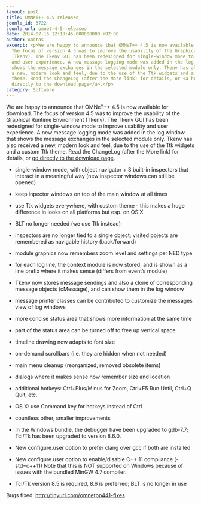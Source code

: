 ```yaml
---
layout: post
title: OMNeT++ 4.5 released
joomla_id: 3722
joomla_url: omnet-4-5-released
date: 2014-07-16 12:18:45.000000000 +02:00
author: Andras
excerpt: <p>We are happy to announce that OMNeT++ 4.5 is now available for download.
  The focus of version 4.5 was to improve the usability of the Graphical Runtime Environment
  (Tkenv). The Tkenv GUI has been redesigned for single-window mode to improve usability
  and user experience. A new message logging mode was added in the log window that
  shows the message exchanges in the selected module only. Tkenv has also received
  a new, modern look and feel, due to the use of the Ttk widgets and a custom Ttk
  theme. Read the ChangeLog (after the More link) for details, or <a href="omnetpp">go
  directly to the download page</a>.</p>
category: Software
---
```

<p>We are happy to announce that OMNeT++ 4.5 is now available for download. The focus of version 4.5 was to improve the usability of the Graphical Runtime Environment (Tkenv). The Tkenv GUI has been redesigned for single-window mode to improve usability and user experience. A new message logging mode was added in the log window that shows the message exchanges in the selected module only. Tkenv has also received a new, modern look and feel, due to the use of the Ttk widgets and a custom Ttk theme. Read the ChangeLog (after the More link) for details, or <a href="omnetpp">go directly to the download page</a>.</p>

<div>
<div>
<ul>
<li>
<p>single-window mode, with object navigator + 3 built-in inspectors that interact in a meaningful way (new inspector windows can still be opened)</p>
</li>
<li>
<p>keep inpector windows on top of the main window at all times</p>
</li>
<li>
<p>use Ttk widgets everywhere, with custom theme - this makes a huge difference in looks on all platforms but esp. on OS X</p>
</li>
<li>
<p>BLT no longer needed (we use Ttk instead)</p>
</li>
<li>
<p>inspectors are no longer tied to a single object; visited objects are remembered as navigable history (back/forward)</p>
</li>
<li>
<p>module graphics now remembers zoom level and settings per NED type</p>
</li>
<li>
<p>for each log line, the context module is now stored, and is shown as a line prefix where it makes sense (differs from event’s module)</p>
</li>
<li>
<p>Tkenv now stores message sendings and also a clone of corresponding message objects (cMessage), and can show them in the log window</p>
</li>
<li>
<p>message printer classes can be contributed to customize the messages view of log windows</p>
</li>
<li>
<p>more concise status area that shows more information at the same time</p>
</li>
<li>
<p>part of the status area can be turned off to free up vertical space</p>
</li>
<li>
<p>timeline drawing now adapts to font size</p>
</li>
<li>
<p>on-demand scrollbars (i.e. they are hidden when not needed)</p>
</li>
<li>
<p>main menu cleanup (reorganized, removed obsolete items)</p>
</li>
<li>
<p>dialogs where it makes sense now remember size and location</p>
</li>
<li>
<p>additional hotkeys: Ctrl+Plus/Minus for Zoom, Ctrl+F5 Run Until, Ctrl+Q Quit, etc.</p>
</li>
<li>
<p>OS X: use Command key for hotkeys instead of Ctrl</p>
</li>
<li>
<p>countless other, smaller improvements</p>
</li>
</ul>
<ul>
<li>
<p>In the Windows bundle, the debugger have been upgraded to gdb-7.7; Tcl/Tk has been upgraded to version 8.6.0.</p>
</li>
<li>
<p>New configure.user option to prefer clang over gcc if both are installed</p>
</li>
<li>
<p>New configure.user option to enable/disable C++ 11 compilance (-std=c++11) Note that this is NOT supported on Windows because of issues with the bundled MinGW 4.7 compiler.</p>
</li>
<li>
<p>Tcl/Tk version 8.5 is required, 8.6 is preferred; BLT is no longer in use</p>
</li>
</ul>
</div>
<div>
<p>Bugs fixed: <a href="http://tinyurl.com/omnetpp441-fixes">http://tinyurl.com/omnetpp441-fixes</a></p>
</div>
</div>
